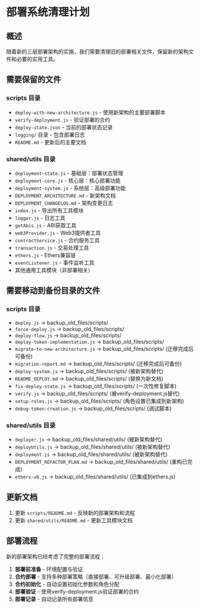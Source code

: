 # 部署系统清理计划

## 概述
随着新的三层部署架构的实施，我们需要清理旧的部署相关文件，保留新的架构文件和必要的实用工具。

## 需要保留的文件

### scripts 目录
- `deploy-with-new-architecture.js` - 使用新架构的主要部署脚本
- `verify-deployment.js` - 验证部署的合约
- `deploy-state.json` - 当前的部署状态记录
- `logging/` 目录 - 包含部署日志
- `README.md` - 更新后的主要文档

### shared/utils 目录
- `deployment-state.js` - 基础层：部署状态管理
- `deployment-core.js` - 核心层：核心部署功能
- `deployment-system.js` - 系统层：高级部署功能
- `DEPLOYMENT_ARCHITECTURE.md` - 新架构文档
- `DEPLOYMENT_CHANGELOG.md` - 架构变更日志
- `index.js` - 导出所有工具模块
- `logger.js` - 日志工具
- `getAbis.js` - ABI获取工具
- `web3Provider.js` - Web3提供者工具
- `contractService.js` - 合约服务工具
- `transaction.js` - 交易处理工具
- `ethers.js` - Ethers兼容层
- `eventListener.js` - 事件监听工具
- 其他通用工具模块（非部署相关）

## 需要移动到备份目录的文件

### scripts 目录
- `deploy.js` -> backup_old_files/scripts/
- `force-deploy.js` -> backup_old_files/scripts/
- `deploy-flow.js` -> backup_old_files/scripts/
- `deploy-token-implementation.js` -> backup_old_files/scripts/
- `migrate-to-new-architecture.js` -> backup_old_files/scripts/ (迁移完成后可备份)
- `migration-report.md` -> backup_old_files/scripts/ (迁移完成后可备份)
- `deploy-system.js` -> backup_old_files/scripts/ (被新架构替代)
- `README_DEPLOY.md` -> backup_old_files/scripts/ (替换为新文档)
- `fix-deploy-state.js` -> backup_old_files/scripts/ (一次性修复脚本)
- `verify.js` -> backup_old_files/scripts/ (被verify-deployment.js替代)
- `setup-roles.js` -> backup_old_files/scripts/ (角色设置已集成到新架构)
- `debug-token-creation.js` -> backup_old_files/scripts/ (调试脚本)

### shared/utils 目录
- `deployer.js` -> backup_old_files/shared/utils/ (被新架构替代)
- `deployUtils.js` -> backup_old_files/shared/utils/ (被新架构替代)
- `deployment.js` -> backup_old_files/shared/utils/ (被新架构替代)
- `DEPLOYMENT_REFACTOR_PLAN.md` -> backup_old_files/shared/utils/ (重构已完成)
- `ethers-v6.js` -> backup_old_files/shared/utils/ (已集成到ethers.js)

## 更新文档

1. 更新 `scripts/README.md` - 反映新的部署架构和流程
2. 更新 `shared/utils/README.md` - 更新工具模块文档

## 部署流程
新的部署架构已经考虑了完整的部署流程：
1. **部署前准备** - 环境配置与验证
2. **合约部署** - 支持多种部署策略（直接部署、可升级部署、最小化部署）
3. **合约初始化** - 自动设置初始化参数和角色分配
4. **部署验证** - 使用verify-deployment.js验证部署的合约
5. **部署记录** - 自动记录所有部署信息 